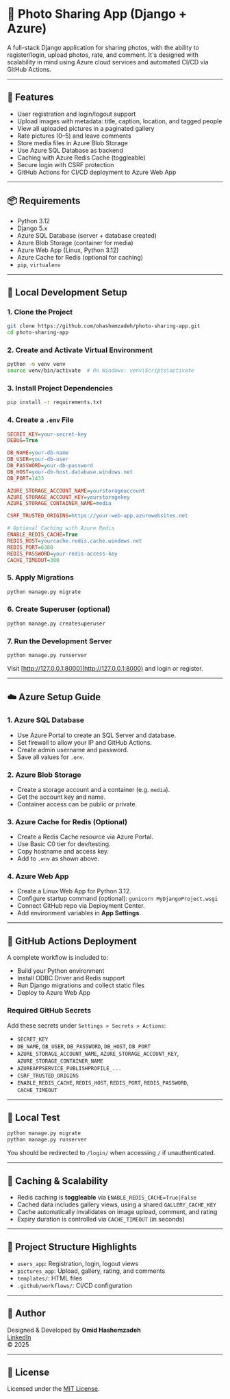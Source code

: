 # 📸 Photo Sharing App (Django + Azure)

A full-stack Django application for sharing photos, with the ability to register/login, upload photos, rate, and comment. It's designed with scalability in mind using Azure cloud services and automated CI/CD via GitHub Actions.

---

## 🚀 Features

- User registration and login/logout support
- Upload images with metadata: title, caption, location, and tagged people
- View all uploaded pictures in a paginated gallery
- Rate pictures (0–5) and leave comments
- Store media files in Azure Blob Storage
- Use Azure SQL Database as backend
- Caching with Azure Redis Cache (toggleable)
- Secure login with CSRF protection
- GitHub Actions for CI/CD deployment to Azure Web App

---

## 📦 Requirements

- Python 3.12
- Django 5.x
- Azure SQL Database (server + database created)
- Azure Blob Storage (container for media)
- Azure Web App (Linux, Python 3.12)
- Azure Cache for Redis (optional for caching)
- `pip`, `virtualenv`

---

## 🧰 Local Development Setup

### 1. Clone the Project

```bash
git clone https://github.com/ohashemzadeh/photo-sharing-app.git
cd photo-sharing-app
```

### 2. Create and Activate Virtual Environment

```bash
python -m venv venv
source venv/bin/activate  # On Windows: venv\Scripts\activate
```

### 3. Install Project Dependencies

```bash
pip install -r requirements.txt
```

### 4. Create a `.env` File

```ini
SECRET_KEY=your-secret-key
DEBUG=True

DB_NAME=your-db-name
DB_USER=your-db-user
DB_PASSWORD=your-db-password
DB_HOST=your-db-host.database.windows.net
DB_PORT=1433

AZURE_STORAGE_ACCOUNT_NAME=yourstorageaccount
AZURE_STORAGE_ACCOUNT_KEY=yourstoragekey
AZURE_STORAGE_CONTAINER_NAME=media

CSRF_TRUSTED_ORIGINS=https://your-web-app.azurewebsites.net

# Optional Caching with Azure Redis
ENABLE_REDIS_CACHE=True
REDIS_HOST=yourcache.redis.cache.windows.net
REDIS_PORT=6380
REDIS_PASSWORD=your-redis-access-key
CACHE_TIMEOUT=300
```

### 5. Apply Migrations

```bash
python manage.py migrate
```

### 6. Create Superuser (optional)

```bash
python manage.py createsuperuser
```

### 7. Run the Development Server

```bash
python manage.py runserver
```

Visit [http://127.0.0.1:8000](http://127.0.0.1:8000) and login or register.

---

## ☁️ Azure Setup Guide

### 1. Azure SQL Database

- Use Azure Portal to create an SQL Server and database.
- Set firewall to allow your IP and GitHub Actions.
- Create admin username and password.
- Save all values for `.env`.

### 2. Azure Blob Storage

- Create a storage account and a container (e.g. `media`).
- Get the account key and name.
- Container access can be public or private.

### 3. Azure Cache for Redis (Optional)

- Create a Redis Cache resource via Azure Portal.
- Use Basic C0 tier for dev/testing.
- Copy hostname and access key.
- Add to `.env` as shown above.

### 4. Azure Web App

- Create a Linux Web App for Python 3.12.
- Configure startup command (optional): `gunicorn MyDjangoProject.wsgi`
- Connect GitHub repo via Deployment Center.
- Add environment variables in **App Settings**.

---

## 🔄 GitHub Actions Deployment

A complete workflow is included to:

- Build your Python environment
- Install ODBC Driver and Redis support
- Run Django migrations and collect static files
- Deploy to Azure Web App

### Required GitHub Secrets

Add these secrets under `Settings > Secrets > Actions`:

- `SECRET_KEY`
- `DB_NAME`, `DB_USER`, `DB_PASSWORD`, `DB_HOST`, `DB_PORT`
- `AZURE_STORAGE_ACCOUNT_NAME`, `AZURE_STORAGE_ACCOUNT_KEY`, `AZURE_STORAGE_CONTAINER_NAME`
- `AZUREAPPSERVICE_PUBLISHPROFILE_...`
- `CSRF_TRUSTED_ORIGINS`
- `ENABLE_REDIS_CACHE`, `REDIS_HOST`, `REDIS_PORT`, `REDIS_PASSWORD`, `CACHE_TIMEOUT`

---

## 🧪 Local Test

```bash
python manage.py migrate
python manage.py runserver
```

You should be redirected to `/login/` when accessing `/` if unauthenticated.

---

## 🔐 Caching & Scalability

- Redis caching is **toggleable** via `ENABLE_REDIS_CACHE=True|False`
- Cached data includes gallery views, using a shared `GALLERY_CACHE_KEY`
- Cache automatically invalidates on image upload, comment, and rating
- Expiry duration is controlled via `CACHE_TIMEOUT` (in seconds)

---

## 📁 Project Structure Highlights

- `users_app`: Registration, login, logout views
- `pictures_app`: Upload, gallery, rating, and comments
- `templates/`: HTML files
- `.github/workflows/`: CI/CD configuration

---

## 👤 Author

Designed & Developed by **Omid Hashemzadeh**  
[LinkedIn](https://www.linkedin.com/in/omid-hashemzadeh-2b3048113/)  
© 2025

---

## 📝 License

Licensed under the [MIT License](LICENSE).